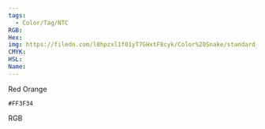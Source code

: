 ```yaml
---
tags:
  - Color/Tag/NTC
RGB:
Hex:
img: https://filedn.com/l0hpzxl1f01yT7GHxtF8cyk/Color%20Snake/standard_csv_to_svg//FF3F34.svg
CMYK:
HSL:
Name:
---
```

Red Orange
```palette
#FF3F34
```
RGB
